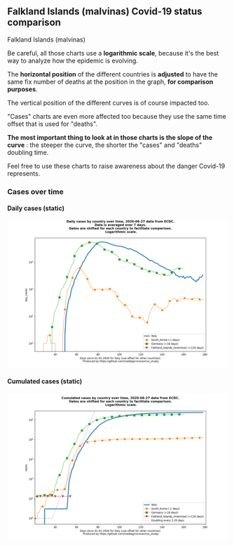 ## Falkland Islands (malvinas) Covid-19 status comparison 

Falkland Islands (malvinas)



Be careful, all those charts use a **logarithmic scale**, because it's the best way to analyze how the epidemic is evolving.
 
The **horizontal position** of the different countries is **adjusted** to have the same fix number of deaths at the position in the graph, **for comparison purposes**.

The vertical position of the different curves is of course impacted too.

"Cases" charts are even more affected too because they use the same time offset that is used for "deaths".

**The most important thing to look at in those charts is the slope of the curve** : the steeper the curve, the shorter the "cases" and "deaths" doubling time.

Feel free to use these charts to raise awareness about the danger Covid-19 represents. 


 
### Cases over time
 
#### Daily cases (static)
![Falkland Islands (malvinas) covid-19 daily cases static chart](https://raw.githubusercontent.com/madlag/coronavirus_study/master/notebooks/graphs/2020-06-27/countries/Falkland_Islands_(malvinas)/2020-06-27_Falkland_Islands_(malvinas)_day_cases.png "Falkland Islands (malvinas) covid-19 day_cases static chart")   
 
#### Cumulated cases (static)
![Falkland Islands (malvinas) covid-19 cumulated cases static chart](https://raw.githubusercontent.com/madlag/coronavirus_study/master/notebooks/graphs/2020-06-27/countries/Falkland_Islands_(malvinas)/2020-06-27_Falkland_Islands_(malvinas)_cases.png "Falkland Islands (malvinas) covid-19 cases static chart")   

